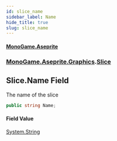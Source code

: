 ```yaml
---
id: slice_name
sidebar_label: Name
hide_title: true
slug: slice_name
---
```

#### [MonoGame.Aseprite](index 'index')
### [MonoGame.Aseprite.Graphics](monogame_aseprite_graphics 'MonoGame.Aseprite.Graphics').[Slice](slice 'MonoGame.Aseprite.Graphics.Slice')
## Slice.Name Field
The name of the slice  
```csharp
public string Name;
```
#### Field Value
[System.String](https://docs.microsoft.com/en-us/dotnet/api/System.String 'System.String')  
